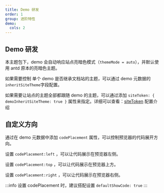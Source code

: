 ```yaml
---
title: Demo 研发
order: 1
group: 进阶特性
demo:
  cols: 2
---
```


## Demo 研发

本主题包下，demo 会自动响应站点亮暗色模式（`themeMode = auto`），并默认使用 antd 原本的亮暗色主题。

<code src="../demos/Antd.tsx"></code>
<code src="../demos/AntdLight.tsx"></code>

如果需要控制 单个 demo 是否继承文档站的主题，可以通过 demo 元数据的 `inheritSiteTheme`字段配置。

<code src="../demos/inheritSiteTheme.tsx"></code>

如果需要让站点的主题全部都跟随 demo 的主题，可以通过添加 `siteToken: { demoInheritSiteTheme: true }` 属性来指定。详细可以查看：[siteToken](/config#sitetoken) 配置介绍

## 自定义方向

通过在 demo 元数据中添加 `codePlacement` 属性，可以控制预览器的代码展开方向。

设置 `codePlacement:left` ，可以让代码展示在预览器左侧。

<code src="../demos/Left.tsx"></code>

设置 `codePlacement:top` ，可以让代码展示在预览器上方。

<code src="../demos/Top.tsx"></code>

设置 `codePlacement:right` ，可以让代码展示在预览器右侧。

<code src="../demos/Right.tsx"></code>

:::info
设置 codePlacement 时，建议搭配设置 `defaultShowCode: true`
:::
